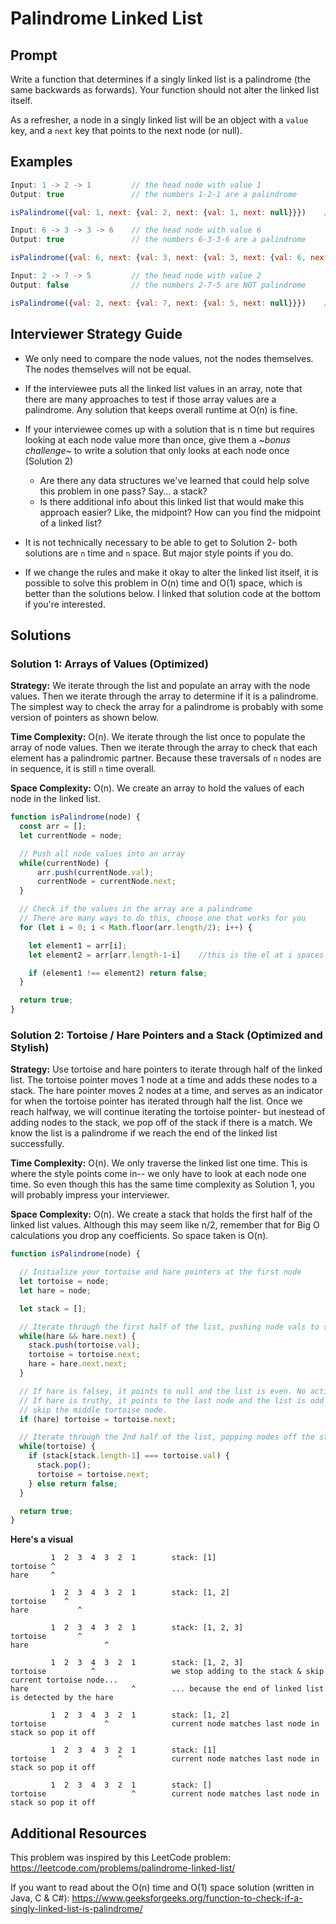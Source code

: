 # Palindrome Linked List

## Prompt
Write a function that determines if a singly linked list is a palindrome (the same backwards as forwards). Your function should not alter the linked list itself.

As a refresher, a node in a singly linked list will be an object with a `value` key, and a `next` key that points to the next node (or null).

## Examples
```javascript
Input: 1 -> 2 -> 1         // the head node with value 1
Output: true               // the numbers 1-2-1 are a palindrome

isPalindrome({val: 1, next: {val: 2, next: {val: 1, next: null}}})    //returns true
```
```javascript
Input: 6 -> 3 -> 3 -> 6    // the head node with value 6
Output: true               // the numbers 6-3-3-6 are a palindrome

isPalindrome({val: 6, next: {val: 3, next: {val: 3, next: {val: 6, next: null}}}})    //returns true
```
```javascript
Input: 2 -> 7 -> 5         // the head node with value 2
Output: false              // the numbers 2-7-5 are NOT palindrome

isPalindrome({val: 2, next: {val: 7, next: {val: 5, next: null}}})    //returns false
```

## Interviewer Strategy Guide

- We only need to compare the node values, not the nodes themselves. The nodes themselves will not be equal.

- If the interviewee puts all the linked list values in an array, note that there are many approaches to test if those array values are a palindrome. Any solution that keeps overall runtime at O(n) is fine.

- If your interviewee comes up with a solution that is n time but requires looking at each node value more than once, give them a *~bonus challenge~* to write a solution that only looks at each node once (Solution 2)
  - Are there any data structures we've learned that could help solve this problem in one pass? Say... a stack?
  - Is there additional info about this linked list that would make this approach easier? Like, the midpoint? How can you find the midpoint of a linked list?

- It is not technically necessary to be able to get to Solution 2- both solutions are `n` time and `n` space. But major style points if you do.

- If we change the rules and make it okay to alter the linked list itself, it is possible to solve this problem in O(n) time and O(1) space, which is better than the solutions below. I linked that solution code at the bottom if you're interested.

## Solutions

### Solution 1: Arrays of Values (Optimized)

**Strategy:** We iterate through the list and populate an array with the node values. Then we iterate through the array to determine if it is a palindrome. The simplest way to check the array for a palindrome is probably with some version of pointers as shown below.

**Time Complexity:** O(n). We iterate through the list once to populate the array of node values. Then we iterate through the array to check that each element has a palindromic partner. Because these traversals of `n` nodes are in sequence, it is still `n` time overall.

**Space Complexity:** O(n). We create an array to hold the values of each node in the linked list.

```javascript
function isPalindrome(node) {
  const arr = [];
  let currentNode = node;

  // Push all node values into an array
  while(currentNode) {
      arr.push(currentNode.val);
      currentNode = currentNode.next;
  }

  // Check if the values in the array are a palindrome
  // There are many ways to do this, choose one that works for you
  for (let i = 0; i < Math.floor(arr.length/2); i++) {

    let element1 = arr[i];
    let element2 = arr[arr.length-1-i]    //this is the el at i spaces from the back

    if (element1 !== element2) return false;
  }

  return true;
}
```

### Solution 2: Tortoise / Hare Pointers and a Stack (Optimized and Stylish)

**Strategy:** Use tortoise and hare pointers to iterate through half of the linked list. The tortoise pointer moves 1 node at a time and adds these nodes to a stack. The hare pointer moves 2 nodes at a time, and serves as an indicator for when the tortoise pointer has iterated through half the list. Once we reach halfway, we will continue iterating the tortoise pointer- but inestead of adding nodes to the stack, we pop off of the stack if there is a match. We know the list is a palindrome if we reach the end of the linked list successfully.

**Time Complexity:** O(n). We only traverse the linked list one time. This is where the style points come in-- we only have to look at each node one time. So even though this has the same time complexity as Solution 1, you will probably impress your interviewer.

**Space Complexity:** O(n). We create a stack that holds the first half of the linked list values. Although this may seem like n/2, remember that for Big O calculations you drop any coefficients. So space taken is O(n).


```javascript
function isPalindrome(node) {

  // Initialize your tortoise and hare pointers at the first node
  let tortoise = node;
  let hare = node;

  let stack = [];

  // Iterate through the first half of the list, pushing node vals to stack
  while(hare && hare.next) {
    stack.push(tortoise.val);
    tortoise = tortoise.next;
    hare = hare.next.next;
  }

  // If hare is falsey, it points to null and the list is even. No action necessary.
  // If hare is truthy, it points to the last node and the list is odd so we can
  // skip the middle tortoise node.
  if (hare) tortoise = tortoise.next;

  // Iterate through the 2nd half of the list, popping nodes off the stack
  while(tortoise) {
    if (stack[stack.length-1] === tortoise.val) {
      stack.pop();
      tortoise = tortoise.next;
    } else return false;
  }

  return true;
}
```

**Here's a visual**
```
         1  2  3  4  3  2  1        stack: [1]
tortoise ^
hare     ^

         1  2  3  4  3  2  1        stack: [1, 2]
tortoise    ^
hare           ^

         1  2  3  4  3  2  1        stack: [1, 2, 3]
tortoise       ^
hare                 ^

         1  2  3  4  3  2  1        stack: [1, 2, 3]
tortoise          ^                 we stop adding to the stack & skip current tortoise node...
hare                       ^        ... because the end of linked list is detected by the hare

         1  2  3  4  3  2  1        stack: [1, 2]
tortoise             ^              current node matches last node in stack so pop it off

         1  2  3  4  3  2  1        stack: [1]
tortoise                ^           current node matches last node in stack so pop it off

         1  2  3  4  3  2  1        stack: []
tortoise                   ^        current node matches last node in stack so pop it off
```

## Additional Resources

This problem was inspired by this LeetCode problem: https://leetcode.com/problems/palindrome-linked-list/

If you want to read about the O(n) time and O(1) space solution (written in Java, C & C#): https://www.geeksforgeeks.org/function-to-check-if-a-singly-linked-list-is-palindrome/
